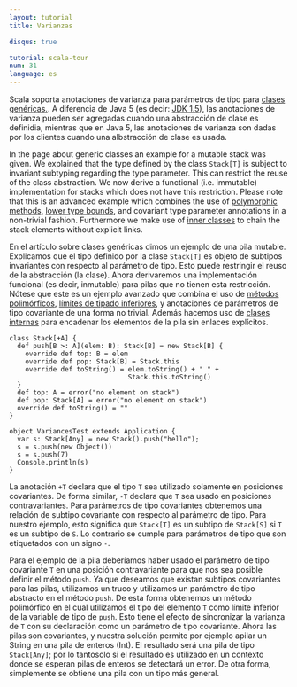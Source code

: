 ```yaml
---
layout: tutorial
title: Varianzas

disqus: true

tutorial: scala-tour
num: 31
language: es
---
```


Scala soporta anotaciones de varianza para parámetros de tipo para [clases genéricas.](generic-classes.html). A diferencia de Java 5 (es decir: [JDK 1.5](http://java.sun.com/j2se/1.5/)), las anotaciones de varianza pueden ser agregadas cuando una abstracción de clase es definidia, mientras que en Java 5, las anotaciones de varianza son dadas por los clientes cuando una albstracción de clase es usada.

In the page about generic classes an example for a mutable stack was given. We explained that the type defined by the class `Stack[T]` is subject to invariant subtyping regarding the type parameter. This can restrict the reuse of the class abstraction. We now derive a functional (i.e. immutable) implementation for stacks which does not have this restriction. Please note that this is an advanced example which combines the use of [polymorphic methods](polymorphic-methods.html), [lower type bounds](lower-type-bounds.html), and covariant type parameter annotations in a non-trivial fashion. Furthermore we make use of [inner classes](inner-classes.html) to chain the stack elements without explicit links.

En el artículo sobre clases genéricas dimos un ejemplo de una pila mutable. Explicamos que el tipo definido por la clase `Stack[T]` es objeto de subtipos invariantes con respecto al parámetro de tipo. Esto puede restringir el reuso de la abstracción (la clase). Ahora derivaremos una implementación funcional (es decir, inmutable) para pilas que no tienen esta restricción. Nótese que este es un ejemplo avanzado que combina el uso de [métodos polimórficos](polymorphic-methods.html), [límites de tipado inferiores](lower-type-bounds.html), y anotaciones de parámetros de tipo covariante de una forma no trivial. Además hacemos uso de [clases internas](inner-classes.html) para encadenar los elementos de la pila sin enlaces explícitos.

    class Stack[+A] {
      def push[B >: A](elem: B): Stack[B] = new Stack[B] {
        override def top: B = elem
        override def pop: Stack[B] = Stack.this
        override def toString() = elem.toString() + " " +
                                  Stack.this.toString()
      }
      def top: A = error("no element on stack")
      def pop: Stack[A] = error("no element on stack")
      override def toString() = ""
    }
    
    object VariancesTest extends Application {
      var s: Stack[Any] = new Stack().push("hello");
      s = s.push(new Object())
      s = s.push(7)
      Console.println(s)
    }

La anotación `+T` declara que el tipo `T` sea utilizado solamente en posiciones covariantes. De forma similar, `-T` declara que `T` sea usado en posiciones contravariantes. Para parámetros de tipo covariantes obtenemos una relación de subtipo covariante con respecto al parámetro de tipo. Para nuestro ejemplo, esto significa que `Stack[T]` es un subtipo de `Stack[S]` si `T` es un subtipo de `S`. Lo contrario se cumple para parámetros de tipo que son etiquetados con un signo `-`.

Para el ejemplo de la pila deberíamos haber usado el parámetro de tipo covariante `T` en una posición contravariante para que nos sea posible definir el método `push`. Ya que deseamos que existan subtipos covariantes para las pilas, utilizamos un truco y utilizamos un parámetro de tipo abstracto en el método `push`. De esta forma obtenemos un método polimórfico en el cual utilizamos el tipo del elemento `T` como límite inferior de la variable de tipo de `push`. Esto tiene el efecto de sincronizar la varianza de `T` con su declaración como un parámetro de tipo covariante. Ahora las pilas son covariantes, y nuestra solución permite por ejemplo apilar un String en una pila de enteros (Int). El resultado será una pila de tipo `Stack[Any]`; por lo tantosolo si el resultado es utilizado en un contexto donde se esperan pilas de enteros se detectará un error. De otra forma, simplemente se obtiene una pila con un tipo más general.
